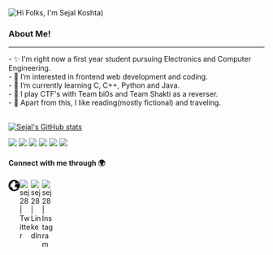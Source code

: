 <img src="https://raw.githubusercontent.com/sej28/sej28/main/final_624dbd1bb2d2c60098afc9a7_190334.gif" alt="Hi Folks, I'm Sejal Koshta)" />
<h3> About Me! </h3>
<hr>
- ✨ I'm right now a first year student pursuing Electronics and Computer Engineering.<br>
- 👀 I’m interested in frontend web development and coding.<br>
- 🌱 I’m currently learning C, C++, Python and Java.<br>
- 🦾 I play CTF's with Team bi0s and Team Shakti as a reverser.<br>
- 💞️ Apart from this, I like reading(mostly fictional) and traveling.<br>
<br>

[![Sejal's GitHub stats](https://github-readme-stats.vercel.app/api?username=sej28&show_icons=true&theme=dracula)](https://github.com/anuraghazra/github-readme-stats)

![](https://img.shields.io/badge/Code-Python-informational?style=flat&logo=<LOGO_NAME>&logoColor=white&color=2bbc8a)
![](https://img.shields.io/badge/CTF-Reverse-informational?style=flat&logo=<LOGO_NAME>&logoColor=white&color=1600ff)
![](https://img.shields.io/badge/Code-Java-informational?style=flat&logo=<LOGO_NAME>&logoColor=white&color=00ff1c)
![](https://img.shields.io/badge/Code-C++-informational?style=flat&logo=<LOGO_NAME>&logoColor=white&color=0091ff)
![](https://img.shields.io/badge/Code-C-informational?style=flat&logo=<LOGO_NAME>&logoColor=white&color=003dff)
![](https://img.shields.io/badge/Code-Assembly-informational?style=flat&logo=<LOGO_NAME>&logoColor=white&color=9719cf)


#### Connect with me through 🌍
[<img align="left" alt="sej28" width="22px" src="https://raw.githubusercontent.com/iconic/open-iconic/master/svg/globe.svg" />][website]
[<img align="left" alt="sej28 | Twitter" width="22px" src="https://cdn.jsdelivr.net/npm/simple-icons@v3/icons/twitter.svg" />][twitter]
[<img align="left" alt="sej28 | LinkedIn" width="22px" src="https://cdn.jsdelivr.net/npm/simple-icons@v3/icons/linkedin.svg" />][linkedin]
[<img align="left" alt="sej28 | Instagram" width="22px" src="https://cdn.jsdelivr.net/npm/simple-icons@v3/icons/instagram.svg" />][instagram]

[website]: https://github.com/sejalkoshta
[twitter]: https://twitter.com/koshta_sejal
[instagram]: https://www.instagram.com/sejalkoshta_/
[linkedin]: https://www.linkedin.com/in/sejal-koshta-

